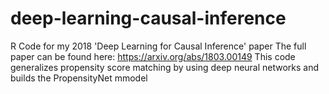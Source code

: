 # deep-learning-causal-inference
R Code for my 2018 'Deep Learning for Causal Inference' paper
The full paper can be found here:
https://arxiv.org/abs/1803.00149
This code generalizes propensity score matching by using deep neural networks and builds the PropensityNet mmodel

